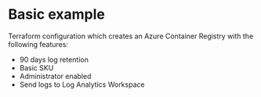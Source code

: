 # Basic example

Terraform configuration which creates an Azure Container Registry with the following features:

- 90 days log retention
- Basic SKU
- Administrator enabled
- Send logs to Log Analytics Workspace

